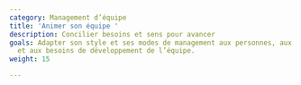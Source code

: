 ```yaml
---
category: Management d’équipe
title: 'Animer son équipe '
description: Concilier besoins et sens pour avancer
goals: Adapter son style et ses modes de management aux personnes, aux situations
  et aux besoins de développement de l’équipe.
weight: 15

---
```

